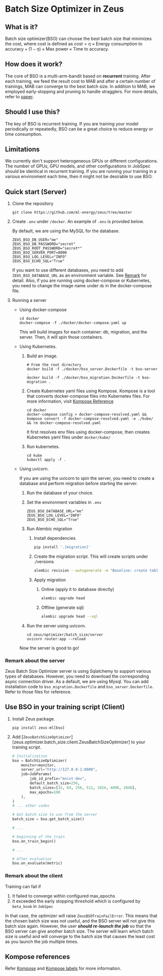 # Batch Size Optimizer in Zeus

## What is it?

Batch size optimizer(BSO) can choose the best batch size that minimizes the cost, where cost is defined as $cost = \eta \times \text{Energy consumption to accuracy} + (1-\eta) \times \text{Max power}\times \text{Time to accuracy}$.

## How does it work?

The core of BSO is a multi-arm-bandit based on **recurrent** training. After each training, we feed the result cost to MAB and after a certain number of trainings, MAB can converge to the best batch size. In addition to MAB, we employed early-stopping and pruning to handle stragglers. For more details, refer to [paper](https://www.usenix.org/conference/nsdi23/presentation/you).

## Should I use this?

The key of BSO is recurrent training. If you are training your model periodically or repeatedly, BSO can be a great choice to reduce energy or time consumption.

## Limitations

We currently don't support heterogeneous GPUs or different configurations. The number of GPUs, GPU models, and other configurations in JobSpec should be identical in recurrent training. If you are running your training in a various environment each time, then it might not be desirable to use BSO.

## Quick start (Server)

1. Clone the repository

    ```Shell
    git clone https://github.com/ml-energy/zeus/tree/master
    ```

2. Create `.env` under `/docker`. An example of `.env` is provided below.

    By default, we are using the MySQL for the database.

    ```Shell
    ZEUS_BSO_DB_USER="me" 
    ZEUS_BSO_DB_PASSWORD="secret"
    ZEUS_BSO_ROOT_PASSWORD="secret*"
    ZEUS_BSO_SERVER_PORT=8000
    ZEUS_BSO_LOG_LEVEL="INFO"
    ZEUS_BSO_ECHO_SQL="True"
    ```

    If you want to use different databases, you need to add `ZEUS_BSO_DATABASE_URL` as an environment variable. See [Remark](#remark-about-server) for detail.
    Also, if you are running using docker-compose or Kubernetes, you need to change the image name under `db` in the docker-compose file.

3. Running a server

    - Using docker-compose

        ```Shell
        cd docker 
        docker-compose -f ./docker/docker-compose.yaml up
        ```

        This will build images for each container: db, migration, and the server. Then, it will spin those containers.

    - Using Kubernetes.

        1. Build an image.

            ```Shell
            # From the root directory
            docker build -f ./docker/bso_server.Dockerfile -t bso-server . 
            docker build -f ./docker/bso_migration.Dockerfile -t bso-migration .
            ```

        2. Create Kubernetes yaml files using Kompose. Kompose is a tool that converts docker-compose files into Kubernetes files. For more information, visit [Kompose Reference](#kompose-references)

            ```Shell
            cd docker 
            docker-compose config > docker-compose-resolved.yaml && kompose convert -f docker-compose-resolved.yaml -o ./kube/ && rm docker-compose-resolved.yaml
            ```

            It first resolves env files using docker-compose, then creates Kubernetes yaml files under `docker/kube/`

        3. Run kubernetes.

            ```Shell
            cd kube
            kubectl apply -f .
            ```

    - Using uvicorn.

        If you are using the uvicorn to spin the server, you need to create a database and perform migration before starting the server.

        1. Run the database of your choice.
        2. Set the environment variables in `.env`

            ```Shell
            ZEUS_BSO_DATABASE_URL="me" 
            ZEUS_BSO_LOG_LEVEL="INFO"
            ZEUS_BSO_ECHO_SQL="True"
            ```

        3. Run Alembic migration

            1. Install dependencies

                ```Bash
                pip install '.[migration]'
                ```

            2. Create the migration script. This will create scripts under ./versions

                ```Bash
                alembic revision --autogenerate -m "Baseline: create tables" 
                ```

            3. Apply migration
                1. Online (apply it to database directly)

                    ```Bash
                    alembic upgrade head 
                    ```

                2. Offline (generate sql)

                    ```Bash
                    alembic upgrade head --sql
                    ```

        4. Run the server using uvicorn.

            ```Shell
            cd zeus/optimizer/batch_size/server
            uvicorn router:app --reload 
            ```

        Now the server is good to go!

### Remark about the server

Zeus Batch Size Optimizer server is using Sqlalchemy to support various types of databases. However, you need to download the corresponding async connection driver.
As a default, we are using Mysql. You can add installation code to `bso_migration.Dockerfile` and `bso_server.Dockerfile`. Refer to those files for reference.

## Use BSO in your training script (Client)

1. Install Zeus package.

    ```Shell
    pip install zeus-ml[bso]
    ```

2. Add [`ZeusBatchSizeOptimizer`][zeus.optimizer.batch_size.client.ZeusBatchSizeOptimizer] to your training script.

    ```Python
    # Initialization
    bso = BatchSizeOptimizer(
        monitor=monitor,
        server_url="http://127.0.0.1:8000",
        job=JobParams(
            job_id_prefix="mnist-dev",
            default_batch_size=256,
            batch_sizes=[32, 64, 256, 512, 1024, 4096, 2048],
            max_epochs=100
        ),
    )
    # ... other codes 

    # Get batch size to use from the server
    batch_size = bso.get_batch_size()

    # ... 

    # beginning of the train
    bso.on_train_begin()

    # ...

    # After evaluation
    bso.on_evaluate(metric)
    ```

### Remark about the client

Training can fail if

1. It failed to converge within configured max_epochs
2. It exceeded the early stopping threshold which is configured by `beta_knob` in `JobSpec`

In that case, the optimizer will raise `ZeusBSOTrainFailError`. This means that the chosen batch size was not useful, and the BSO server will not give this batch size again. However, the user ***should re-launch the job*** so that the BSO server can give another batch size. The server will learn which batch size is useful and will converge to the batch size that causes the least cost as you launch the job multiple times.

## Kompose references

Refer [Kompose](https://kompose.io/) and [Kompose labels](https://github.com/kubernetes/kompose/blob/main/docs/user-guide.md) for more information.
